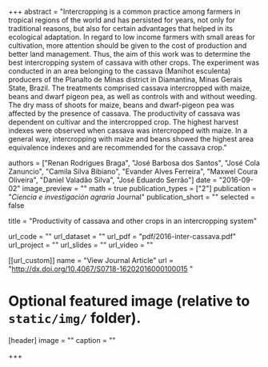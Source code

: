 +++
abstract = "Intercropping is a common practice among farmers in tropical regions of the world and has persisted for years, not only for traditional reasons, but also for certain advantages that helped in its ecological adaptation. In regard to low income farmers with small areas for cultivation, more attention should be given to the cost of production and better land management. Thus, the aim of this work was to determine the best intercropping system of cassava with other crops. The experiment was conducted in an area belonging to the cassava (Manihot esculenta) producers of the Planalto de Minas district in Diamantina, Minas Gerais State, Brazil. The treatments comprised cassava intercropped with maize, beans and dwarf pigeon pea, as well as controls with and without weeding. The dry mass of shoots for maize, beans and dwarf-pigeon pea was affected by the presence of cassava. The productivity of cassava was dependent on cultivar and the intercropped crop. The highest harvest indexes were observed when cassava was intercropped with maize. In a general way, intercropping with maize and beans showed the highest area equivalence indexes and are recommended for the cassava crop."

authors = ["Renan Rodrigues Braga", "José Barbosa dos Santos", "José Cola Zanuncio", "Camila Silva Bibiano", "Evander Alves Ferreira", "Maxwel Coura Oliveira", "Daniel Valadão Silva", "José Eduardo Serrão"]
date = "2016-09-02"
image_preview = ""
math = true
publication_types = ["2"]
publication = "*Ciencia e investigación agraria* Journal"
publication_short = ""
selected = false

title = "Productivity of cassava and other crops in an intercropping system"

url_code = ""
url_dataset = ""
url_pdf = "pdf/2016-inter-cassava.pdf"
url_project = ""
url_slides = ""
url_video = ""

[[url_custom]]
name = "View Journal Article"
url = "http://dx.doi.org/10.4067/S0718-16202016000100015 "

# Optional featured image (relative to `static/img/` folder).
[header]
image = ""
caption = ""

+++
